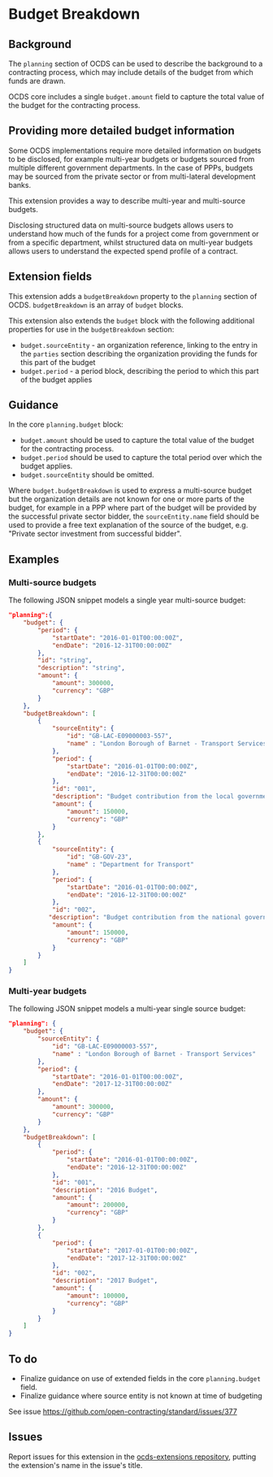 # Budget Breakdown


## Background

The ```planning``` section of OCDS can be used to describe the background to a contracting process, which may include details of the budget from which funds are drawn.

OCDS core includes a single ```budget.amount``` field to capture the total value of the budget for the contracting process.

## Providing more detailed budget information

Some OCDS implementations require more detailed information on budgets to be disclosed, for example multi-year budgets or budgets sourced from multiple different government departments. In the case of PPPs, budgets may be sourced from the private sector or from multi-lateral development banks.

This extension provides a way to describe multi-year and multi-source budgets.

Disclosing structured data on multi-source budgets allows users to understand how much of the funds for a project come from government or from a specific department, whilst structured data on multi-year budgets allows users to understand the expected spend profile of a contract.

## Extension fields

This extension adds a ```budgetBreakdown``` property to the ```planning``` section of OCDS. ```budgetBreakdown``` is an array of ```budget``` blocks.

This extension also extends the ```budget``` block with the following additional properties for use in the ```budgetBreakdown``` section:

* ```budget.sourceEntity``` - an organization reference, linking to the entry in the ```parties``` section describing the organization providing the funds for this part of the budget
* ```budget.period``` - a period block, describing the period to which this part of the budget applies

## Guidance

In the core ```planning.budget``` block:

* ```budget.amount``` should be used to capture the total value of the budget for the contracting process.
* ```budget.period``` should be used to capture the total period over which the budget applies.
* ```budget.sourceEntity``` should be omitted.

Where ```budget.budgetBreakdown``` is used to express a multi-source budget but the organization details are not known for one or more parts of the budget, for example in a PPP where part of the budget will be provided by the successful private sector bidder, the ```sourceEntity.name``` field should be used to provide a free text explanation of the source of the budget, e.g. "Private sector investment from successful bidder".

## Examples

### Multi-source budgets

The following JSON snippet models a single year multi-source budget:

```JSON
"planning":{
    "budget": {
        "period": {
            "startDate": "2016-01-01T00:00:00Z",
            "endDate": "2016-12-31T00:00:00Z"
        },
        "id": "string",
        "description": "string",
        "amount": {
            "amount": 300000,
            "currency": "GBP"
        }
    },
    "budgetBreakdown": [
        {
            "sourceEntity": {
                "id": "GB-LAC-E09000003-557",
                "name" : "London Borough of Barnet - Transport Services" 
            },
            "period": {
                "startDate": "2016-01-01T00:00:00Z",
                "endDate": "2016-12-31T00:00:00Z"
            },
            "id": "001",
            "description": "Budget contribution from the local government",
            "amount": {
                "amount": 150000,
                "currency": "GBP"
            }
        },
        {
            "sourceEntity": {
                "id": "GB-GOV-23",
                "name" : "Department for Transport" 
            },
            "period": {
                "startDate": "2016-01-01T00:00:00Z",
                "endDate": "2016-12-31T00:00:00Z"
            },
            "id": "002",
           "description": "Budget contribution from the national government",
            "amount": {
                "amount": 150000,
                "currency": "GBP"
            }
        }  
    ]
}
```

### Multi-year budgets

The following JSON snippet models a multi-year single source budget:

```JSON
"planning": {
    "budget": {
        "sourceEntity": {
            "id": "GB-LAC-E09000003-557",
            "name" : "London Borough of Barnet - Transport Services" 
        },
        "period": {
            "startDate": "2016-01-01T00:00:00Z",
            "endDate": "2017-12-31T00:00:00Z"
        },
        "amount": {
            "amount": 300000,
            "currency": "GBP"
        }
    },
    "budgetBreakdown": [
        {
            "period": {
                "startDate": "2016-01-01T00:00:00Z",
                "endDate": "2016-12-31T00:00:00Z"
            },
            "id": "001",
            "description": "2016 Budget",
            "amount": {
                "amount": 200000,
                "currency": "GBP"
            }
        },
        {
            "period": {
                "startDate": "2017-01-01T00:00:00Z",
                "endDate": "2017-12-31T00:00:00Z"
            },
            "id": "002",
            "description": "2017 Budget",
            "amount": {
                "amount": 100000,
                "currency": "GBP"
            }
        }  
    ]
}
```

## To do

* Finalize guidance on use of extended fields in the core ```planning.budget``` field.
* Finalize guidance where source entity is not known at time of budgeting


See issue https://github.com/open-contracting/standard/issues/377

## Issues

Report issues for this extension in the [ocds-extensions repository](https://github.com/open-contracting/ocds-extensions/issues), putting the extension's name in the issue's title.
